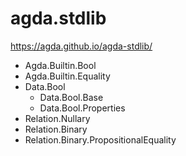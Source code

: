 # agda.stdlib

https://agda.github.io/agda-stdlib/


- Agda.Builtin.Bool
- Agda.Builtin.Equality
- Data.Bool
  - Data.Bool.Base
  - Data.Bool.Properties
- Relation.Nullary
- Relation.Binary
- Relation.Binary.PropositionalEquality
